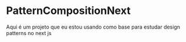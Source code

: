 # PatternCompositionNext
Aqui é um projeto que eu estou usando como base para estudar design patterns no next js
